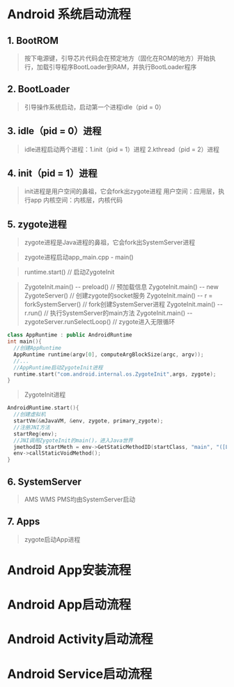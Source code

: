 # Android 系统启动流程
## 1. BootROM
> 按下电源键，引导芯片代码会在预定地方（固化在ROM的地方）开始执行，加载引导程序BootLoader到RAM，并执行BootLoader程序
## 2. BootLoader
> 引导操作系统启动，启动第一个进程idle（pid = 0）
## 3. idle（pid = 0）进程
> idle进程启动两个进程：1.init（pid = 1）进程 2.kthread（pid = 2）进程
## 4. init（pid = 1）进程
> init进程是用户空间的鼻祖，它会fork出zygote进程
> 用户空间：应用层，执行app
> 内核空间：内核层，内核代码
## 5. zygote进程
> zygote进程是Java进程的鼻祖，它会fork出SystemServer进程

> zygote进程启动app_main.cpp - main()

> runtime.start() // 启动ZygoteInit

> ZygoteInit.main() -- preload() // 预加载信息
> ZygoteInit.main() -- new ZygoteServer() // 创建zygote的socket服务
> ZygoteInit.main() -- r = forkSystemServer() // fork创建SystemServer进程
> ZygoteInit.main() -- r.run() // 执行SystemServer的main方法
> ZygoteInit.main() -- zygoteServer.runSelectLoop() // zygote进入无限循环
> 
```c++
class AppRuntime : public AndroidRuntime
int main(){
  //创建AppRuntime
  AppRuntime runtime(argv[0], computeArgBlockSize(argc, argv));
  //...
  //AppRuntime启动ZygoteInit进程
  runtime.start("com.android.internal.os.ZygoteInit",args, zygote);
}
```

> ZygoteInit进程
```c++
AndroidRuntime.start(){
  //创建虚拟机
  startVm(&mJavaVM, &env, zygote, primary_zygote);
  //注册JNI方法
  startReg(env);
  //JNI调用ZygoteInit的main()，进入Java世界
  jmethodID startMeth = env->GetStaticMethodID(startClass, "main", "([Ljava/lang/String;)V");
  env->callStaticVoidMethod();
}
```

## 6. SystemServer
> AMS WMS PMS均由SystemServer启动
## 7. Apps
> zygote启动App进程

# Android App安装流程

# Android App启动流程

# Android Activity启动流程

# Android Service启动流程
